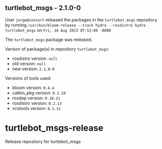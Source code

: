 ## turtlebot_msgs - 2.1.0-0

User `jorge@concert` released the packages in the `turtlebot_msgs` repository by running `/usr/bin/bloom-release --track hydro --rosdistro hydro turtlebot_msgs` on `Fri, 16 Aug 2013 07:52:09 -0000`

The `turtlebot_msgs` package was released.

Version of package(s) in repository `turtlebot_msgs`:
- rosdistro version: `null`
- old version: `null`
- new version: `2.1.0-0`

Versions of tools used:
- bloom version: `0.4.4`
- catkin_pkg version: `0.1.19`
- rosdep version: `0.10.21`
- rosdistro version: `0.2.13`
- vcstools version: `0.1.31`


turtlebot_msgs-release
======================

Release repository for turtlebot_msgs
